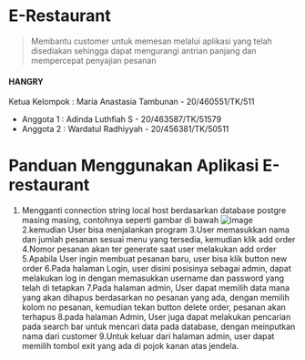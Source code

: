 #  E-Restaurant
>Membantu customer untuk memesan melalui aplikasi yang telah disediakan sehingga dapat mengurangi antrian panjang dan mempercepat penyajian pesanan

#### HANGRY
Ketua Kelompok : Maria Anastasia Tambunan - 20/460551/TK/511

- Anggota 1 : Adinda Luthfiah S - 20/463587/TK/51579
- Anggota 2 : Wardatul Radhiyyah - 20/456381/TK/50511

# Panduan Menggunakan Aplikasi E-restaurant 
1. Mengganti connection string local host berdasarkan database postgre masing masing, contohnya seperti gambar di bawah
  ![image](https://user-images.githubusercontent.com/79191854/203219352-bad928f9-dc03-4fc7-9a69-c4cd4095a0de.png)
2.kemudian User bisa menjalankan program
3.User memasukkan nama dan jumlah pesanan sesuai menu yang tersedia, kemudian klik add order
4.Nomor pesanan akan ter generate saat user melakukan add order
5.Apabila User ingin membuat pesanan baru, user bisa klik button new order 
6.Pada halaman Login, user disini posisinya sebagai admin, dapat melakukan log in dengan memasukkan username dan password yang telah di tetapkan
7.Pada halaman admin, User dapat memilih data mana yang akan dihapus berdasarkan no pesanan yang ada, dengan memilih kolom no pesanan, kemudian tekan button delete     order, pesanan akan terhapus
8.pada halaman Admin, User juga dapat melakukan pencarian pada search bar untuk mencari data pada database, dengan meinputkan nama dari customer
9.Untuk keluar dari halaman admin, user dapat memilih tombol exit yang ada di pojok kanan atas jendela.

  
